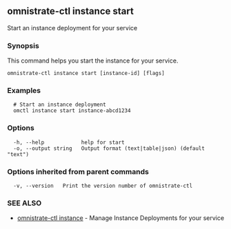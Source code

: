 ## omnistrate-ctl instance start

Start an instance deployment for your service

### Synopsis

This command helps you start the instance for your service.

```
omnistrate-ctl instance start [instance-id] [flags]
```

### Examples

```
  # Start an instance deployment
  omctl instance start instance-abcd1234
```

### Options

```
  -h, --help            help for start
  -o, --output string   Output format (text|table|json) (default "text")
```

### Options inherited from parent commands

```
  -v, --version   Print the version number of omnistrate-ctl
```

### SEE ALSO

* [omnistrate-ctl instance](omnistrate-ctl_instance.md)	 - Manage Instance Deployments for your service

